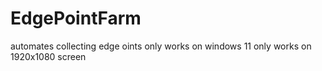 # EdgePointFarm
automates collecting edge oints
only works on windows 11
only works on 1920x1080 screen
